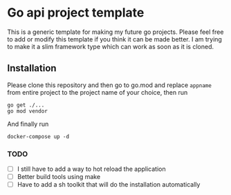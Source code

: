 # Go api project template
This is a generic template for making my future go projects. Please feel free to
add or modify this template if you think it can be made better. I am trying to
make it a slim framework type which can work as soon as it is cloned.

## Installation
Please clone this repository and then go to go.mod and replace `appname` from
entire project to the project name of your choice, then run
```shell
go get ./...
go mod vendor
```
And finally run
```shell
docker-compose up -d 
```

### TODO
- [ ] I still have to add a way to hot reload the application
- [ ] Better build tools using make
- [ ] Have to add a sh toolkit that will do the installation automatically
